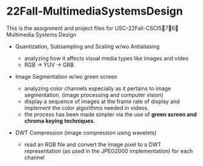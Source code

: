 # 22Fall-MultimediaSystemsDesign
This is the assignment and project files for USC-22Fall-CSCI5⃣️7⃣️6⃣️ Multimedia Systems Design


-  Quantization, Subsampling and Scaling w/wo Antialiasing
   -  analyzing how it affects visual media types like images and video
   -  RGB -> YUV -> GRB
     
-  Image Segmentation w/wo green screen
   -  analyzing color channels especially as it pertains to image segmentation. (image processing and computer vision)
   -  display a sequence of images at the frame rate of display and implement the color algorithms needed in videos.
   -  the process has been made simpler via the use of **green screen and chroma keying techniques**.
 
-  DWT Compression (image compression using wavelets)
   -  read an RGB file and convert the image pixel to a DWT representation (as used in the JPEG2000 implementation) for each channel
 
